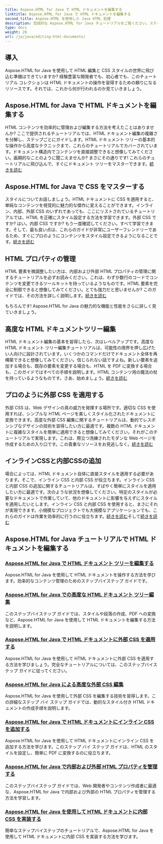 ```yaml
---
title: Aspose.HTML for Java で HTML ドキュメントを編集する
linktitle: Aspose.HTML for Java で HTML ドキュメントを編集する
second_title: Aspose.HTML を使用した Java HTML 処理
description: 包括的な Aspose.HTML for Java チュートリアルをご覧ください。ステップバイステップのガイドで、HTML ドキュメントの編集、CSS の実装、コンテンツ管理を学習します。
type: docs
weight: 28
url: /ja/java/editing-html-documents/
---
```

## 導入

Aspose.HTML for Java を使用して HTML 編集と CSS スタイルの世界に飛び込む準備はできていますか? 経験豊富な開発者でも、初心者でも、このチュートリアル コレクションは HTML ドキュメントの操作を習得するための頼りになるリソースです。それでは、これから何が行われるのか見ていきましょう。

## Aspose.HTML for Java で HTML ドキュメントを編集する

HTML コンテンツを効率的に管理および編集する方法を考えたことはありませんか? ここで提供されるチュートリアルでは、HTML ドキュメント編集の複雑さを分解し、ステップごとにガイドします。HTML ドキュメント ツリーの基本的な操作から高度なテクニックまで、これらのチュートリアルでカバーされています。ドキュメント構造内でコンテンツを直接調整できると想像してみてください。画期的なことのように聞こえませんか? まさにその通りです! これらのチュートリアルに飛び込んで、すぐにドキュメント ツリーをマスターできます。[続きを読む](./edit-html-document-tree/)

## Aspose.HTML for Java で CSS をマスターする

スタイルについてお話しましょう。HTML ドキュメントに CSS を適用すると、単純なコンテンツを視覚的に魅力的な傑作に変えることができます。インライン、内部、外部 CSS のいずれであっても、ここにリストされているチュートリアルでは、HTML を正確にスタイル設定する方法を学習できます。外部 CSS ですか? はい。内部 CSS ですか? もう一度確認してください。すべて学習できます。そして、最も良い点は、これらのガイドが非常にユーザーフレンドリーであるため、すぐにプロのようにコンテンツをスタイル設定できるようになることです。[続きを読む](./apply-external-css-html-documents/)

## HTML プロパティの管理

HTML 要素を微調整したい方は、内部および外部 HTML プロパティの管理に関するチュートリアルを必ずお読みください。これは、わずか数行のコードでコンテンツを変更できるツールキットを持っているようなものです。HTML 要素を完全に制御できると想像してみてください。とても強力だと思いませんか? このガイドでは、その方法を詳しく説明します。[続きを読む](./manage-inner-outer-html-properties/)

もちろんです! Aspose.HTML for Java の魅力的な機能と性能をさらに詳しく見ていきましょう。

## 高度な HTML ドキュメントツリー編集

HTML ドキュメント編集の基本を習得したら、次はレベルアップです。高度な HTML ドキュメント ツリー編集チュートリアルは、可能性の限界を押し広げたい人向けに設計されています。いくつかのコマンドだけでドキュメント全体を再構築できると想像してみてください。信じられない話ですよね。新しい要素を追加する場合も、既存の要素を変更する場合も、HTML を PDF に変換する場合も、このガイドではすべての手順を説明します。HTML コンテンツ用の魔法の杖を持っているようなものです。さあ、始めましょう。[続きを読む](./advanced-html-document-tree-editing/)

## プロのように外部 CSS を適用する

外部 CSS は、Web デザインの真の威力を発揮する場所です。適切な CSS を使用すれば、シンプルな HTML ページを美しくスタイル化されたドキュメントに変換できます。高度な外部 CSS 編集に関するチュートリアルは、動的でレスポンシブなデザインの技術を習得したい方に最適です。複数の HTML ドキュメントに複雑なスタイルを簡単に適用できると想像してみてください。それがこのチュートリアルで実現します。これは、際立つ洗練されたモダンな Web ページを作成するための入り口です。この貴重なリソースをお見逃しなく。[続きを読む](./advanced-external-css-editing/)

## インラインCSSと内部CSSの追加

場合によっては、HTML ドキュメント自体に直接スタイルを適用する必要があります。そこで、インライン CSS と内部 CSS が役立ちます。インライン CSS と内部 CSS の追加に関するチュートリアルは、すばやく簡単にスタイルを適用したい方に最適です。次のような状況を想像してください。特定のスタイルが必要なドキュメントで作業していて、他のドキュメントに影響を与えずにスタイルを適用したいとします。インライン CSS と内部 CSS を使用すると、まさにそれが実現できます。小規模なプロジェクトでも大規模なアプリケーションでも、これらのガイドは作業を効率的に行うのに役立ちます。[続きを読む](./add-inline-css-html-documents/)そして[続きを読む](./implement-internal-css-html-documents/)

## Aspose.HTML for Java チュートリアルで HTML ドキュメントを編集する
### [Aspose.HTML for Java で HTML ドキュメント ツリーを編集する](./edit-html-document-tree/)
Aspose.HTML for Java を使用して HTML ドキュメントを操作する方法を学びます。効率的なコンテンツ管理のためのステップバイステップ ガイドです。
### [Aspose.HTML for Java での高度な HTML ドキュメント ツリー編集](./advanced-html-document-tree-editing/)
このステップバイステップ ガイドでは、スタイルや段落の作成、PDF への変換など、Aspose.HTML for Java を使用して HTML ドキュメントを編集する方法を説明します。
### [Aspose.HTML for Java で HTML ドキュメントに外部 CSS を適用する](./apply-external-css-html-documents/)
Aspose.HTML for Java を使用して HTML ドキュメントに外部 CSS を適用する方法を学びましょう。完全なチュートリアルについては、このステップバイステップ ガイドに従ってください。
### [Aspose.HTML for Java による高度な外部 CSS 編集](./advanced-external-css-editing/)
Aspose.HTML for Java を使用して外部 CSS を編集する技術を習得します。この詳細なステップ バイ ステップ ガイドでは、動的なスタイル付き HTML ドキュメントの作成手順を説明します。
### [Aspose.HTML for Java で HTML ドキュメントにインライン CSS を追加する](./add-inline-css-html-documents/)
Aspose.HTML for Java を使用して HTML ドキュメントにインライン CSS を追加する方法を学びます。このステップ バイ ステップ ガイドは、HTML のスタイルを設定し、簡単に PDF に変換するのに役立ちます。
### [Aspose.HTML for Java で内部および外部 HTML プロパティを管理する](./manage-inner-outer-html-properties/)
このステップバイステップ ガイドでは、Web 開発者やコンテンツ作成者に最適な、Aspose.HTML for Java で内部および外部の HTML プロパティを管理する方法を学習します。
### [Aspose.HTML for Java を使用して HTML ドキュメントに内部 CSS を実装する](./implement-internal-css-html-documents/)
簡単なステップバイステップのチュートリアルで、Aspose.HTML for Java を使用して HTML ドキュメントに内部 CSS を実装する方法を学びます。